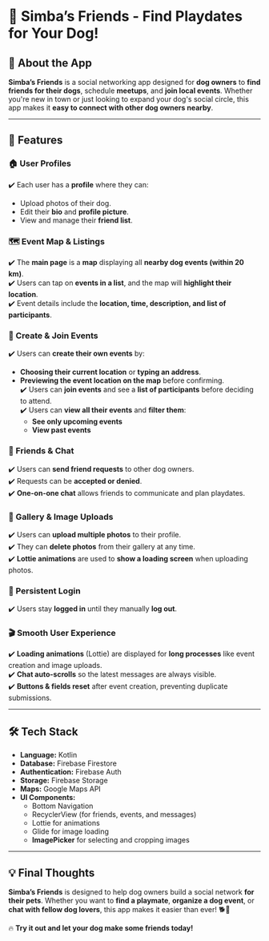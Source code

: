 # 🐶 Simba’s Friends - Find Playdates for Your Dog!

## 📌 About the App

**Simba’s Friends** is a social networking app designed for **dog owners** to **find friends for their dogs**, schedule **meetups**, and **join local events**. Whether you're new in town or just looking to expand your dog's social circle, this app makes it **easy to connect with other dog owners nearby**.

---

## 🚀 Features

### 🏠 User Profiles
✔️ Each user has a **profile** where they can:
- Upload photos of their dog.
- Edit their **bio** and **profile picture**.
- View and manage their **friend list**.

### 🗺 Event Map & Listings
✔️ The **main page** is a **map** displaying all **nearby dog events (within 20 km)**.  
✔️ Users can tap on **events in a list**, and the map will **highlight their location**.  
✔️ Event details include the **location, time, description, and list of participants**.

### 🎉 Create & Join Events
✔️ Users can **create their own events** by:
- **Choosing their current location** or **typing an address**.
- **Previewing the event location on the map** before confirming.  
  ✔️ Users can **join events** and see a **list of participants** before deciding to attend.  
  ✔️ Users can **view all their events** and **filter them**:
    - **See only upcoming events**
    - **View past events**

### 🐾 Friends & Chat
✔️ Users can **send friend requests** to other dog owners.  
✔️ Requests can be **accepted or denied**.  
✔️ **One-on-one chat** allows friends to communicate and plan playdates.

### 📸 Gallery & Image Uploads
✔️ Users can **upload multiple photos** to their profile.  
✔️ They can **delete photos** from their gallery at any time.  
✔️ **Lottie animations** are used to **show a loading screen** when uploading photos.

### 🔄 Persistent Login
✔️ Users stay **logged in** until they manually **log out**.

### 🎬 Smooth User Experience
✔️ **Loading animations** (Lottie) are displayed for **long processes** like event creation and image uploads.  
✔️ **Chat auto-scrolls** so the latest messages are always visible.  
✔️ **Buttons & fields reset** after event creation, preventing duplicate submissions.

---

## 🛠 Tech Stack
- **Language:** Kotlin
- **Database:** Firebase Firestore
- **Authentication:** Firebase Auth
- **Storage:** Firebase Storage
- **Maps:** Google Maps API
- **UI Components:**
    - Bottom Navigation
    - RecyclerView (for friends, events, and messages)
    - Lottie for animations
    - Glide for image loading
    - **ImagePicker** for selecting and cropping images

---

## 💡 Final Thoughts
**Simba’s Friends** is designed to help dog owners build a social network **for their pets**. Whether you want to **find a playmate**, **organize a dog event**, or **chat with fellow dog lovers**, this app makes it easier than ever! 🐕🐾

🔥 **Try it out and let your dog make some friends today!**  
